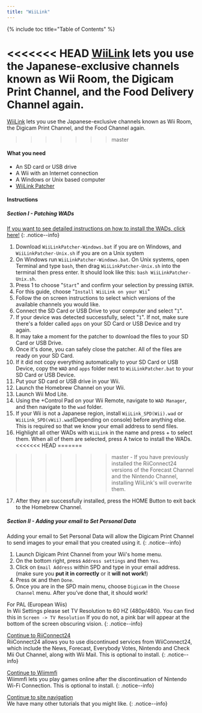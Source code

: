 ```yaml
---
title: "WiiLink"
---
```


{% include toc title="Table of Contents" %}

<<<<<<< HEAD
[WiiLink](https://wiilink24.com/) lets you use the Japanese-exclusive channels known as Wii Room, the Digicam Print Channel, and the Food Delivery Channel again.
=======
[WiiLink](https://wiilink24.com/) lets you use the Japanese-exclusive channels known as Wii Room, the Digicam Print Channel, and the Food Channel again.
> > > > > > > master

#### What you need

- An SD card or USB drive
- A Wii with an Internet connection
- A Windows or Unix based computer
- [WiiLink Patcher](https://github.com/WiiLink24/WiiLink24-Patcher/releases)

#### Instructions

##### Section I - Patching WADs

[If you want to see detailed instructions on how to install the WADs, click here!](wiimodlite)
{: .notice--info}

1. Download `WiiLinkPatcher-Windows.bat` if you are on Windows, and `WiiLinkPatcher-Unix.sh` if you are on a Unix system
2. On Windows run `WiiLinkPatcher-Windows.bat`. On Unix systems, open Terminal and type `bash`, then drag `WiiLinkPatcher-Unix.sh` into the terminal then press enter. It should look like this: `bash WiiLinkPatcher-Unix.sh`.
3. Press 1 to choose "`Start`" and confirm your selection by pressing `ENTER`.
4. For this guide, choose "`Install WiiLink on your Wii`"
5. Follow the on screen instructions to select which versions of the available channels you would like.
6. Connect the SD Card or USB Drive to your computer and select "`1`".
7. If your device was detected successfully, select "`1`". If not, make sure there's a folder called `apps` on your SD Card or USB Device and try again.
8. It may take a moment for the patcher to download the files to your SD Card or USB Drive.
9. Once it's done, you can safely close the patcher. All of the files are ready on your SD Card.
10. If it did not copy everything automatically to your SD Card or USB Device, copy the `WAD` and `apps` folder next to `WiiLinkPatcher.bat` to your SD Card or USB Device.
11. Put your SD card or USB drive in your Wii.
12. Launch the Homebrew Channel on your Wii.
13. Launch Wii Mod Lite.
14. Using the +Control Pad on your Wii Remote, navigate to `WAD Manager`, and then navigate to the `wad` folder.
15. If your Wii is not a Japanese region, install `WiiLink_SPD(Wii).wad` or `WiiLink_SPD(vWii).wad`(Depending on console) before anything else. This is required so that we know your email address to send files.
16. Highlight all other WADs with `WiiLink` in the name and press + to select them. When all of them are selected, press A twice to install the WADs. <<<<<<< HEAD
=======
> > > > > > > master
    - If you have previously installed the RiiConnect24 versions of the Forecast Channel and the Nintendo Channel, installing WiiLink's will overwrite them.

17. After they are successfully installed, press the HOME Button to exit back to the Homebrew Channel.

##### Section II - Adding your email to Set Personal Data

Adding your email to Set Personal Data will allow the Digicam Print Channel to send images to your email that you created using it.
{: .notice--info}

1. Launch Digicam Print Channel from your Wii's home menu.
2. On the bottom right, press `Address settings` and then `Yes`.
3. Click on `Email Address` within SPD and type in your email address. (make sure you **put it in correctly** or it **will not work!**)
4. Press `OK` and then `Done`.
5. Once you are in the SPD main menu, choose `Digicam` in the `Choose Channel` menu. After you’ve done that, it should work!

For PAL (European Wiis)<br> In Wii Settings please set TV Resolution to 60 HZ (480p/480i). You can find this in `Screen -> TV Resolution` If you do not, a pink bar will appear at the bottom of the screen obscuring vision.
{: .notice--info}

[Continue to RiiConnect24](riiconnect24)<br> RiiConnect24 allows you to use discontinued services from WiiConnect24, which include the News, Forecast, Everybody Votes, Nintendo and Check Mii Out Channel, along with Wii Mail. This is optional to install.
{: .notice--info}

[Continue to Wiimmfi](wiimmfi)<br> Wiimmfi lets you play games online after the discontinuation of Nintendo Wi-Fi Connection. This is optional to install.
{: .notice--info}

[Continue to site navigation](site-navigation)<br> We have many other tutorials that you might like.
{: .notice--info}
